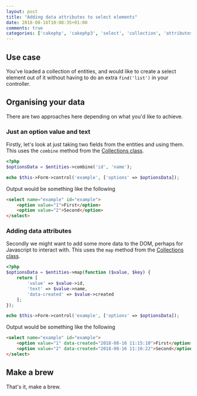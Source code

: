 ```yaml
---
layout: post
title: "Adding data attributes to select elements"
date: 2018-08-16T10:08:35+01:00
comments: true
categories: ['cakephp', 'cakephp3', 'select', 'collection', 'attributes']
---
```


## Use case  
You've loaded a collection of entities, and would like to create a select element out of it without having to do an extra `find('list')` in your controller.

## Organising your data  
There are two approaches here depending on what you'd like to achieve.


### Just an option value and text  
Firstly, let's look at just taking two fields from the entities and using them. This uses the `combine` method from the [Collections class](https://book.cakephp.org/3.0/en/core-libraries/collections.html#Cake\Collection\Collection::combine).

```php
<?php
$optionsData = $entities->combine('id', 'name');

echo $this->Form->control('example', ['options' => $optionsData]);
```

Output would be something like the following

```html
<select name="example" id="example">
    <option value="1">First</option>
    <option value="2">Second</option>
</select>
```

### Adding data attributes  
Secondly we might want to add some more data to the DOM, perhaps for Javascript to interact with. This uses the `map` method from the [Collections class](https://book.cakephp.org/3.0/en/core-libraries/collections.html#Cake\Collection\Collection::map).

```php
<?php
$optionsData = $entities->map(function ($value, $key) {
    return [
        'value' => $value->id,
        'text' => $value->name,
        'data-created' => $value->created
    ];
});

echo $this->Form->control('example', ['options' => $optionsData]);
```

Output would be something like the following

```html
<select name="example" id="example">
    <option value="1" data-created="2018-08-16 11:15:10">First</option>
    <option value="2" data-created="2018-08-16 11:16:22">Second</option>
</select>
```

## Make a brew
That's it, make a brew.